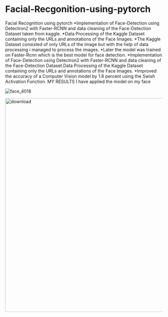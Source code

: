 # Facial-Recgonition-using-pytorch
Facial Recognition using pytorch
*Implementation of Face-Detection using Detectron2 with Faster-RCNN and data cleaning of the Face-Detection Dataset taken from kaggle.
*Data Processing of the Kaggle Dataset containing only the URLs and annotations of the Face Images.
*The Kaggle Dataset consisted of only URLs of the image but with the help of data processing i managed to process the images.
*Later the model was trained on Faster-Rcnn which is the best model for face detection.
*Implementation of Face-Detection using Detectron2 with Faster-RCNN  and data cleaning of the Face-Detection Dataset.Data Processing of the Kaggle Dataset containing only the URLs and annotations of the Face Images.
*Improved the accuracy of a Computer Vision model by 1.8 percent using the Swish Activation Function.
MY RESULTS
I have applied the model on my face


![face_4018](https://user-images.githubusercontent.com/38668655/93015733-c2f7c880-f5f6-11ea-8be2-c36c0286205d.jpeg)


<img width="684" alt="download" src="https://user-images.githubusercontent.com/38668655/93015729-bbd0ba80-f5f6-11ea-81dd-ff0c4772e140.png">






